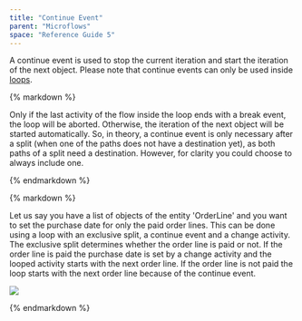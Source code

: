 ```yaml
---
title: "Continue Event"
parent: "Microflows"
space: "Reference Guide 5"
---
```



A continue event is used to stop the current iteration and start the iteration of the next object. Please note that continue events can only be used inside [loops](Loop).

<div class="alert alert-warning">{% markdown %}

Only if the last activity of the flow inside the loop ends with a break event, the loop will be aborted. Otherwise, the iteration of the next object will be started automatically. So, in theory, a continue event is only necessary after a split (when one of the paths does not have a destination yet), as both paths of a split need a destination. However, for clarity you could choose to always include one.

{% endmarkdown %}</div><div class="alert alert-info">{% markdown %}

Let us say you have a list of objects of the entity 'OrderLine' and you want to set the purchase date for only the paid order lines. This can be done using a loop with an exclusive split, a continue event and a change activity. The exclusive split determines whether the order line is paid or not. If the order line is paid the purchase date is set by a change activity and the looped activity starts with the next order line. If the order line is not paid the loop starts with the next order line because of the continue event.

![](attachments/819203/917941.png)

{% endmarkdown %}</div>
